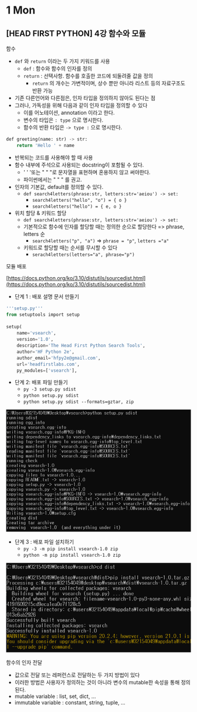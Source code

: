 # 1 Mon

## \[HEAD FIRST PYTHON\] 4강 함수와 모듈 <a id="sql"></a>

함수

* `def` 와 `return` 이라는 두 가지 키워드를 사용
  * `def` : 함수와 함수의 인자를 정의
  * `return` : 선택사항. 함수를 호출한 코드에 되둘려줄 값을 정의
    * `return` 의 개수는 가변적이며, 상수 뿐만 아니라 리스트 등의 자료구조도 반환 가능
* 기존 다른언어와 다른점은, 인자 타입을 정의하지 않아도 된다는 점
* 그러나, 가독성을 위해 다음과 같이 인자 타입을 정의할 수 있다
  * 이를 어노테이션, annotation 이라고 한다.
  * 변수의 타입은 `: type` 으로 명시한다.
  * 함수의 반환 타입은 `-> type :` 으로 명시한다.

```sql
def greeting(name: str) -> str:
    return 'Hello ' + name
```

* 반복되는 코드를 사용해야 할 때 사용
* 함수 내부에 주석으로 사용되는 docstring이 포함될 수 있다.
  * ' ' '또는 " " "로 문자열을 표현하며 혼용하지 않고 써야한다.
  * 파이썬에서는 " " " 를 권고.
* 인자의 기본값, default를 정의할 수 있다.
  * `def search4letters(phrase:str, letters:str='aeiou') -> set:`
    * `search4letters("hello", "o") = { o }`
    * `search4letters("hello") = { e, o }`
* 위치 할당 & 키워드 할당
  * `def search4letters(phrase:str, letters:str='aeiou') -> set:`
  * 기본적으로 함수에 인자를 할당할 때는 정의한 순으로 할당한다 =&gt; phrase, letters 순
    * `search4letters("p", "a")` =&gt; `phrase = "p"`, `letters ="a"`
  * 키워드로 할당할 때는 순서를 무시할 수 있다
    * `serach4letters(letters="a", phrase="p")`

모듈 배포

[https://docs.python.org/ko/3.10/distutils/sourcedist.html](https://docs.python.org/ko/3.10/distutils/sourcedist.html)

* 단계 1 : 배포 설명 문서 만들기

```sql
'''setup.py'''
from setuptools import setup

setup(
    name='vsearch',
    version='1.0',
    description='The Head First Python Search Tools',
    author='HF Python 2e',
    author_email='hfpy2e@gmail.com',
    url='headfirstlabs.com',
    py_modules=['vsearch'],
```

* 단계 2: 배포 파일 만들기
  * `py -3 setup.py sdist`
  * `python setup.py sdist`
  * `python setup.py sdist --formats=gztar, zip`

![](../../.gitbook/assets/image%20%28293%29.png)

* 단계 3 : 배포 파일 설치하기
  * `py -3 -m pip install vsearch-1.0 zip`
  * `python -m pip install vsearch-1.0 zip`

![](../../.gitbook/assets/image%20%28292%29.png)

함수의 인자 전달

* 값으로 전달 또는 레퍼런스로 전달하는 두 가지 방법이 있다
* 이러한 방법은 사용자가 정의하는 것이 아니라 변수의 mutable한 속성을 통해 정의된다.
* mutable variable : list, set, dict, ...
* immutable variable : constant, string, tuple, ...





